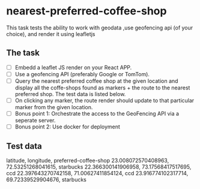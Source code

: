 # nearest-preferred-coffee-shop

This task tests the ability to work with geodata ,use geofencing api (of your choice), and render it using leafletjs

## The task
- [ ] Embedd a leaflet JS render on your React APP.
- [ ] Use a geofencing API (preferably Google or TomTom).
- [ ] Query the nearest preferred coffee shop at the given location and display all the coffe-shops found as markers + the route to the nearest preferred shop. The test data is listed below. 
- [ ] On clicking any marker, the route render should update to that particular marker from the given location. 
- [ ] Bonus point 1: Orchestrate the access to the GeoFencing API via a seperate server. 
- [ ] Bonus point 2: Use docker for deployment

## Test data

latitude, longitude, preferred-coffee-shop
23.008072570408963, 72.53251268041615, starbucks
22.366300141906958, 73.17568417517695, ccd
22.397643270742158, 71.00627411854124, ccd
23.916774102317714, 69.72339529904676, starbucks

